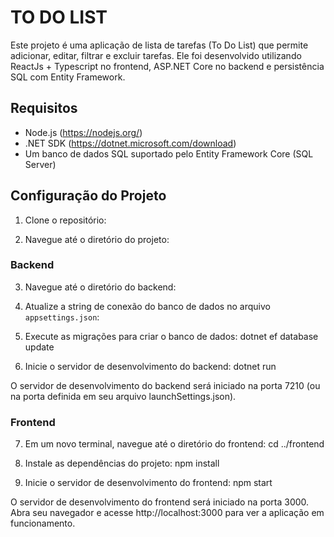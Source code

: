 # TO DO LIST

Este projeto é uma aplicação de lista de tarefas (To Do List) que permite adicionar, editar, filtrar e excluir tarefas. Ele foi desenvolvido utilizando ReactJs + Typescript no frontend, ASP.NET Core no backend e persistência SQL com Entity Framework.

## Requisitos

- Node.js (https://nodejs.org/)
- .NET SDK (https://dotnet.microsoft.com/download)
- Um banco de dados SQL suportado pelo Entity Framework Core (SQL Server)

## Configuração do Projeto

1. Clone o repositório:


2. Navegue até o diretório do projeto:


### Backend

3. Navegue até o diretório do backend:


4. Atualize a string de conexão do banco de dados no arquivo `appsettings.json`:

5. Execute as migrações para criar o banco de dados:
	dotnet ef database update

6. Inicie o servidor de desenvolvimento do backend:
	dotnet run

O servidor de desenvolvimento do backend será iniciado na porta 7210 (ou na porta definida em seu arquivo launchSettings.json).


### Frontend

7. Em um novo terminal, navegue até o diretório do frontend:
	cd ../frontend


8. Instale as dependências do projeto:
	npm install

9. Inicie o servidor de desenvolvimento do frontend:
	npm start


O servidor de desenvolvimento do frontend será iniciado na porta 3000. Abra seu navegador e acesse http://localhost:3000 para ver a aplicação em funcionamento.
